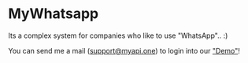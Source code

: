 # MyWhatsapp
Its a complex system for companies who like to use "WhatsApp".. :)

You can send me a mail (support@myapi.one) to login into our <a href='http://whatsapp.myapi.one'>"Demo"</a>!
